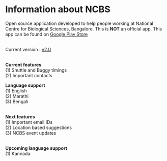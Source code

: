 # Information about NCBS

Open source application developed to help people working at National Centre for Biological Sciences, Bangalore. This is <b>NOT</b> an official app. This app can be found on <a href= "https://play.google.com/store/apps/details?id=com.rohitsuratekar.NCBSinfo">Google Play Store</a><br></br>

Current version : <a href = https://github.com/NCBSinfo/NCBSinfo/releases/tag/version2.0>v2.0</a></br></br>

<b>Current features</b> </br>
(1) Shuttle and Buggy timings </br>
(2) Important contacts </br>

<b>Language support</b></br>
(1) English</br>
(2) Marathi </br>
(3) Bengali </br></br>

<b>Next features </b></br>
(1) Important email IDs</br>
(2) Location based suggestions </br>
(3) NCBS event updates</br></br>

<b>Upcoming language support</b></br>
(1) Kannada </br>
